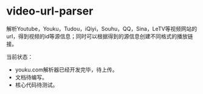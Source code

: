 # video-url-parser
解析Youtube，Youku，Tudou，iQiyi，Souhu，QQ，Sina，LeTV等视频网站的url，得到视频的id等源信息；同时可以根据得到的源信息创建不同格式的播放链接。


当前状态：
- youku.com解析器已经开发完毕，待上传。
- 文档待编写。
- 核心代码待测试。